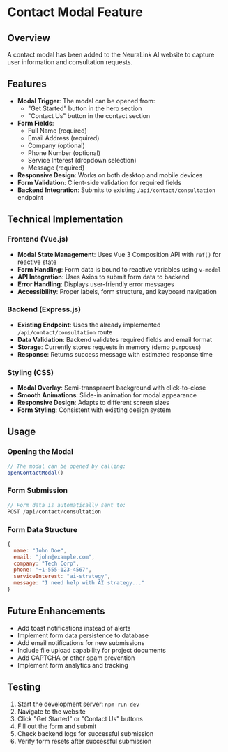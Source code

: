 # Contact Modal Feature

## Overview
A contact modal has been added to the NeuraLink AI website to capture user information and consultation requests.

## Features
- **Modal Trigger**: The modal can be opened from:
  - "Get Started" button in the hero section
  - "Contact Us" button in the contact section
- **Form Fields**:
  - Full Name (required)
  - Email Address (required)
  - Company (optional)
  - Phone Number (optional)
  - Service Interest (dropdown selection)
  - Message (required)
- **Responsive Design**: Works on both desktop and mobile devices
- **Form Validation**: Client-side validation for required fields
- **Backend Integration**: Submits to existing `/api/contact/consultation` endpoint

## Technical Implementation

### Frontend (Vue.js)
- **Modal State Management**: Uses Vue 3 Composition API with `ref()` for reactive state
- **Form Handling**: Form data is bound to reactive variables using `v-model`
- **API Integration**: Uses Axios to submit form data to backend
- **Error Handling**: Displays user-friendly error messages
- **Accessibility**: Proper labels, form structure, and keyboard navigation

### Backend (Express.js)
- **Existing Endpoint**: Uses the already implemented `/api/contact/consultation` route
- **Data Validation**: Backend validates required fields and email format
- **Storage**: Currently stores requests in memory (demo purposes)
- **Response**: Returns success message with estimated response time

### Styling (CSS)
- **Modal Overlay**: Semi-transparent background with click-to-close
- **Smooth Animations**: Slide-in animation for modal appearance
- **Responsive Design**: Adapts to different screen sizes
- **Form Styling**: Consistent with existing design system

## Usage

### Opening the Modal
```javascript
// The modal can be opened by calling:
openContactModal()
```

### Form Submission
```javascript
// Form data is automatically sent to:
POST /api/contact/consultation
```

### Form Data Structure
```javascript
{
  name: "John Doe",
  email: "john@example.com",
  company: "Tech Corp",
  phone: "+1-555-123-4567",
  serviceInterest: "ai-strategy",
  message: "I need help with AI strategy..."
}
```

## Future Enhancements
- Add toast notifications instead of alerts
- Implement form data persistence to database
- Add email notifications for new submissions
- Include file upload capability for project documents
- Add CAPTCHA or other spam prevention
- Implement form analytics and tracking

## Testing
1. Start the development server: `npm run dev`
2. Navigate to the website
3. Click "Get Started" or "Contact Us" buttons
4. Fill out the form and submit
5. Check backend logs for successful submission
6. Verify form resets after successful submission
